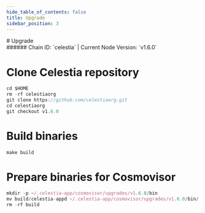 ```yaml
---
hide_table_of_contents: false
title: Upgrade
sidebar_position: 3
---
```


<div class="h1-with-icon icon-celestia">
# Upgrade
</div>
###### Chain ID: `celestia` | Current Node Version: `v1.6.0`


# Clone Celestia repository
```js
cd $HOME
rm -rf celestiaorg
git clone https://github.com/celestiaorg.git
cd celestiaorg
git checkout v1.6.0
 ```

# Build binaries
```js
make build
 ```

# Prepare binaries for Cosmovisor
```js
mkdir -p ~/.celestia-app/cosmovisor/upgrades/v1.6.0/bin
mv build/celestia-appd ~/.celestia-app/cosmovisor/upgrades/v1.6.0/bin/
rm -rf build
```